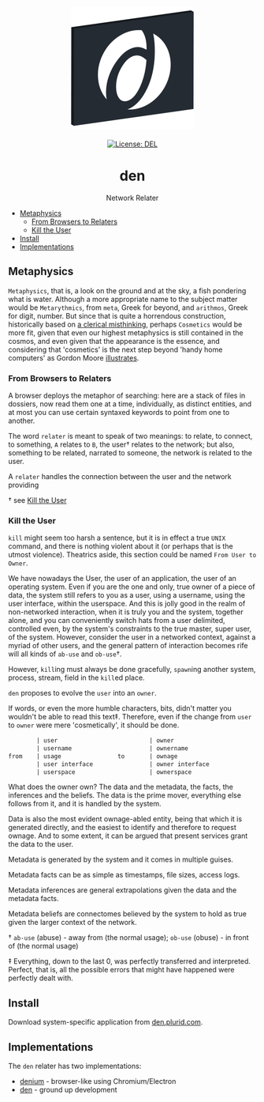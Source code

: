 <p align="center">
    <a target="_blank" href="https://den.plurid.com">
        <img src="https://raw.githubusercontent.com/plurid/den/master/about/identity/den-logo.png" height="250px">
    </a>
    <br />
    <br />
    <a target="_blank" href="https://github.com/plurid/den/blob/master/LICENSE">
        <img src="https://img.shields.io/badge/license-DEL-blue.svg?colorB=1380C3&style=for-the-badge" alt="License: DEL">
    </a>
</p>



<h1 align="center">
    den
</h1>


<p align="center">
    Network Relater
</p>



+ [Metaphysics](#metaphysics)
    + [From Browsers to Relaters](#from-browsers-to-relaters)
    + [Kill the User](#kill-the-user)
+ [Install](#install)
+ [Implementations](#implementations)



## Metaphysics

`Metaphysics`, that is, a look on the ground and at the sky, a fish pondering what is water. Although a more appropriate name to the subject matter would be `Metarythmics`, from `meta`, Greek for beyond, and `arithmos`, Greek for digit, number. But since that is quite a horrendous construction, historically based on [a clerical misthinking](https://plato.stanford.edu/entries/aristotle-metaphysics/), perhaps `Cosmetics` would be more fit, given that even our highest metaphysics is still contained in the cosmos, and even given that the appearance is the essence, and considering that 'cosmetics' is the next step beyond 'handy home computers' as Gordon Moore [illustrates](https://2.bp.blogspot.com/-qvL6IwxRhAs/VTkQvgpCZEI/AAAAAAAAA3o/NRBpOmsbAsI/s1600/Handy%2BHome%2BComputers.JPG).


### From Browsers to Relaters

A browser deploys the metaphor of searching: here are a stack of files in dossiers, now read them one at a time, individually, as distinct entities, and at most you can use certain syntaxed keywords to point from one to another.

The word `relater` is meant to speak of two meanings: to relate, to connect, to something, `A` relates to `B`, the user† relates to the network; but also, something to be related, narrated to someone, the network is related to the user.

A `relater` handles the connection between the user and the network providing

† see [Kill the User](#kill-the-user)


### Kill the User

`kill` might seem too harsh a sentence, but it is in effect a true `UNIX` command, and there is nothing violent about it (or perhaps that is the utmost violence). Theatrics aside, this section could be named `From User to Owner`.

We have nowadays the User, the user of an application, the user of an operating system. Even if you are the one and only, true owner of a piece of data, the system still refers to you as a user, using a username, using the user interface, within the userspace. And this is jolly good in the realm of non-networked interaction, when it is truly you and the system, together alone, and you can conveniently switch hats from a user delimited, controlled even, by the system's constraints to the true master, super user, of the system. However, consider the user in a networked context, against a myriad of other users, and the general pattern of interaction becomes rife will all kinds of `ab-use` and `ob-use`†.

However, `kill`ing must always be done gracefully, `spawn`ing another system, process, stream, field in the `kill`ed place.

`den` proposes to evolve the `user` into an `owner`.

If words, or even the more humble characters, bits, didn't matter you wouldn't be able to read this text‡. Therefore, even if the change from `user` to `owner` were mere 'cosmetically', it should be done.

```
        | user                          | owner
        | username                      | ownername
from    | usage                to       | ownage
        | user interface                | owner interface
        | userspace                     | ownerspace
```


What does the owner own? The data and the metadata, the facts, the inferences and the beliefs. The data is the prime mover, everything else follows from it, and it is handled by the system.

Data is also the most evident ownage-abled entity, being that which it is generated directly, and the easiest to identify and therefore to request ownage. And to some extent, it can be argued that present services grant the data to the user.

Metadata is generated by the system and it comes in multiple guises.

Metadata facts can be as simple as timestamps, file sizes, access logs.

Metadata inferences are general extrapolations given the data and the metadata facts.

Metadata beliefs are connectomes believed by the system to hold as true given the larger context of the network.


†
`ab-use` (abuse) - away from (the normal usage);
`ob-use` (obuse) - in front of (the normal usage)

‡ Everything, down to the last 0, was perfectly transferred and interpreted. Perfect, that is, all the possible errors that might have happened were perfectly dealt with.


## Install

Download system-specific application from [den.plurid.com](https://den.plurid.com).



## Implementations

The `den` relater has two implementations:

+ [denium](https://github.com/plurid/den/tree/master/implementations/denium) - browser-like using Chromium/Electron
+ [den](https://github.com/plurid/den/tree/master/implementations/den) - ground up development
